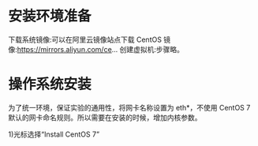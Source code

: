 # 安装环境准备
下载系统镜像:可以在阿里云镜像站点下载 CentOS 镜像:https://mirrors.aliyun.com/ce...
创建虚拟机:步骤略。

# 操作系统安装
 为了统一环境，保证实验的通用性，将网卡名称设置为 eth*，不使用 CentOS 7 默认的网卡命名规则。所以需要在安装的时候，增加内核参数。
 
 1)光标选择“Install CentOS 7”
 
